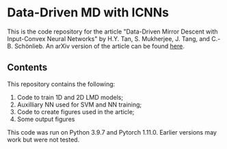# Data-Driven MD with ICNNs
 
This is the code repository for the article "Data-Driven Mirror Descent with Input-Convex Neural Networks" by H.Y. Tan, S. Mukherjee, J. Tang, and C.-B. Schönlieb. An arXiv version of the article can be found [here](https://arxiv.org/abs/2206.06733).

## Contents
This repository contains the following:
1. Code to train 1D and 2D LMD models;
2. Auxilliary NN used for SVM and NN training;
3. Code to create figures used in the article;
4. Some output figures

This code was run on Python 3.9.7 and Pytorch 1.11.0. Earlier versions may work but were not tested.

